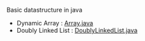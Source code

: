 Basic datastructure in java 
 - Dynamic Array : [Array.java](Array.java)
 - Doubly Linked List : [DoublyLinkedList.java](DoublyLinkedList.java)
